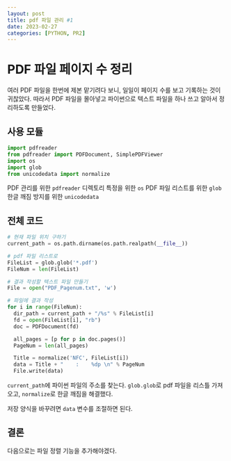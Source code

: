 ```yaml
---
layout: post
title: pdf 파일 관리 #1
date: 2023-02-27
categories: [PYTHON, PR2]
---
```


# PDF 파일 페이지 수 정리

여러 PDF 파일을 한번에 제본 맡기려다 보니,
일일이 페이지 수를 보고 기록하는 것이 귀찮았다.
따라서 PDF 파일을 몰아넣고 파이썬으로 텍스트 파일을 하나 쓰고
알아서 정리하도록 만들었다.



## 사용 모듈

```python
import pdfreader
from pdfreader import PDFDocument, SimplePDFViewer
import os
import glob
from unicodedata import normalize
```   
PDF 관리를 위한 `pdfreader`
디렉토리 특정을 위한 `os`
PDF 파일 리스트를 위한 `glob`
한글 깨짐 방지를 위한 `unicodedata`



## 전체 코드

```python
# 현재 파일 위치 구하기
current_path = os.path.dirname(os.path.realpath(__file__))

# pdf 파일 리스트로
FileList = glob.glob('*.pdf')
FileNum = len(FileList)

# 결과 작성할 텍스트 파일 만들기
File = open("PDF_Pagenum.txt", 'w')

# 파일에 결과 작성
for i in range(FileNum):
  dir_path = current_path + "/%s" % FileList[i]
  fd = open(FileList[i], "rb")
  doc = PDFDocument(fd)

  all_pages = [p for p in doc.pages()]
  PageNum = len(all_pages)

  Title = normalize('NFC', FileList[i])
  data = Title + "    :    %dp \n" % PageNum
  File.write(data)
```

`current_path`에 파이썬 파일의 주소를 찾는다.
`glob.glob`로 pdf 파일을 리스틀 가져오고, 
`normalize`로 한글 깨짐을 해결했다.

저장 양식을 바꾸려면 `data` 변수를 조절하면 된다.



## 결론
다음으로는 파일 정렬 기능을 추가해야겠다.



